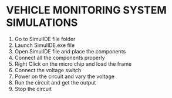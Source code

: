 # VEHICLE MONITORING SYSTEM SIMULATIONS
 1) Go to SimulIDE file folder 
 2) Launch  SimulIDE.exe  file 
 3) Open SimulIDE file and place the components
 4) Connect all the components properly
 5) Right Click on the micro chip and load the frame
 6) Connect the voltage switch 
 7) Power on the circuit and vary the voltage
 8) Run the circuit and get the output
 9) Stop the circuit
